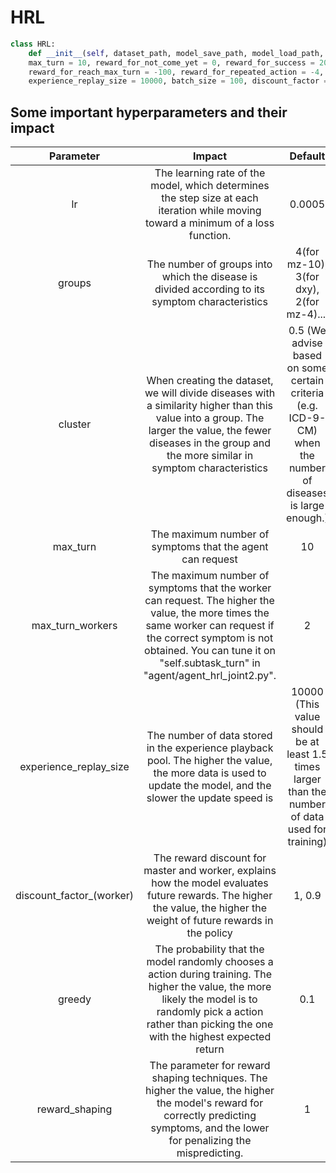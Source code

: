 # HRL

```python
class HRL:
    def __init__(self, dataset_path, model_save_path, model_load_path, lr = 0.0005, groups = 4, cuda_idx = 0, train_mode = True, \
    max_turn = 10, reward_for_not_come_yet = 0, reward_for_success = 20, reward_for_fail = 0, reward_for_inform_right_symptom = 30, \
    reward_for_reach_max_turn = -100, reward_for_repeated_action = -4, epoch_number = 5000, epoch_size = 100, \
    experience_replay_size = 10000, batch_size = 100, discount_factor = 1, discount_factor_worker = 0.9, greedy = 0.1, reward_shaping = 1):
```

## Some important hyperparameters and their impact
|     Parameter     |       Impact   |    Default    | 
| :----------:      | :------------: | :-----------: | 
|     lr            |     The learning rate of the model, which determines the step size at each iteration while moving toward a minimum of a loss function.     |       0.0005  |
|     groups        |     The number of groups into which the disease is divided according to its symptom characteristics | 4(for mz-10), 3(for dxy), 2(for mz-4)....  |
|     cluster       |      When creating the dataset, we will divide diseases with a similarity higher than this value into a group. The larger the value, the fewer diseases in the group and the more similar in symptom characteristics | 0.5 (We advise based on some certain criteria (e.g. ICD-9-CM) when the number of diseases is large enough.)  
|     max_turn      |   The maximum number of symptoms that the agent can request | 10|
|     max_turn_workers | The maximum number of symptoms that the worker can request. The higher the value, the more times the same worker can request if the correct symptom is not obtained. You can tune it on "self.subtask_turn" in "agent/agent_hrl_joint2.py". | 2
|   experience_replay_size |  The number of data stored in the experience playback pool. The higher the value, the more data is used to update the model, and the slower the update speed is | 10000 (This value should be at least 1.5 times larger than the number of data used for training) |
| discount_factor_(worker) | The reward discount for master and worker, explains how the model evaluates future rewards. The higher the value, the higher the weight of future rewards in the policy | 1, 0.9|
| greedy | The probability that the model randomly chooses a action during training. The higher the value, the more likely the model is to randomly pick a action rather than picking the one with the highest expected return | 0.1|
| reward_shaping | The parameter for reward shaping techniques. The higher the value, the higher the model's reward for correctly predicting symptoms, and the lower for penalizing the mispredicting.| 1 |
